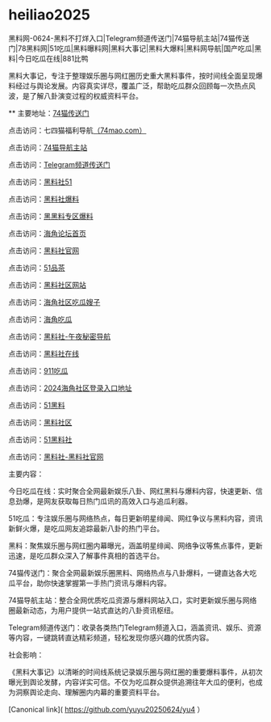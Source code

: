 # heiliao2025
黑料网-0624-黑料不打烊入口|Telegram频道传送门|74猫导航主站|74猫传送门|78黑料网|51吃瓜|黑料曝料网|黑料大事记|黑料大爆料|黑料网导航|国产吃瓜|黑料|今日吃瓜在线|881比鸭

黑料大事记，专注于整理娱乐圈与网红圈历史重大黑料事件，按时间线全面呈现爆料经过与舆论发展。内容真实详尽，覆盖广泛，帮助吃瓜群众回顾每一次热点风波，是了解八卦演变过程的权威资料平台。

** 主要地址：<a href="https://74mao.com/">74猫传送门</a>

点击访问：七四猫福利导航<a href="https://74mao.com/">（74mao.com）</a>

点击访问：<a href="https://74mao.com/">74猫导航主站</a>

点击访问：<a href="https://74mao.com/">Telegram频道传送门</a>

点击访问：<a href="https://hls-18.pages.dev/">黑料社51</a>

点击访问：<a href="https://hls-57.pages.dev/">黑料社爆料</a>

点击访问：<a href="https://hls-55.pages.dev/">黑黑料专区爆料</a>

点击访问：<a href="https://hj-1188.pages.dev/">海角论坛首页</a>

点击访问：<a href="https://hls-41.pages.dev/">黑料社官网</a>

点击访问：<a href="https://pc1-16.pages.dev/">51品茶</a>

点击访问：<a href="https://hls-03.pages.dev/">黑料社区网站</a>

点击访问：<a href="https://hj-1163.pages.dev/">海角社区吃瓜嫂子</a>

点击访问：<a href="https://hj-1170.pages.dev/">海角吃瓜</a>

点击访问：<a href="https://hls-33.pages.dev/">黑料社-午夜秘密导航</a>

点击访问：<a href="https://hls-24.pages.dev/">黑料社在线</a>

点击访问：<a href="https://cg9-04.pages.dev/">911吃瓜</a>

点击访问：<a href="https://hj-1178.pages.dev/">2024海角社区登录入口地址</a>

点击访问：<a href="https://hls-58.pages.dev/">51黑料</a>

点击访问：<a href="https://hl90.pages.dev/">黑料社区</a>

点击访问：<a href="https://hls-26.pages.dev/">51黑料社</a>

点击访问：<a href="https://hls-59.pages.dev/">黑料社-黑料社官网</a>

主要内容：

今日吃瓜在线：实时聚合全网最新娱乐八卦、网红黑料与爆料内容，快速更新、信息劲爆，是网友获取每日热门瓜讯的高效入口与追瓜利器。

51吃瓜：专注娱乐圈与网络热点，每日更新明星绯闻、网红争议与黑料内容，资讯新鲜火爆，是吃瓜网友追踪最新八卦的热门平台。

黑料：聚焦娱乐圈与网红圈内幕曝光，涵盖明星绯闻、网络争议等焦点事件，更新迅速，是吃瓜群众深入了解事件真相的首选平台。

74猫传送门：聚合全网最新娱乐圈黑料、网络热点与八卦爆料，一键直达各大吃瓜平台，助你快速掌握第一手热门资讯与爆料内容。

74猫导航主站：整合全网优质吃瓜资源与爆料网站入口，实时更新娱乐圈与网络圈最新动态，为用户提供一站式直达的八卦资讯枢纽。

Telegram频道传送门：收录各类热门Telegram频道入口，涵盖资讯、娱乐、资源等内容，一键跳转直达精彩频道，轻松发现你感兴趣的优质内容。

社会影响：

《黑料大事记》以清晰的时间线系统记录娱乐圈与网红圈的重要爆料事件，从初次曝光到舆论发酵，内容详实可信。不仅为吃瓜群众提供追溯往年大瓜的便利，也成为洞察舆论走向、理解圈内内幕的重要资料平台。

[Canonical link]( https://github.com/yuyu20250624/yu4 ）
